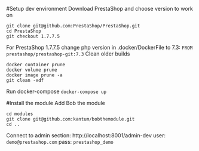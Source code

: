 #Setup dev environment
Download PrestaShop and choose version to work on
```
git clone git@github.com:PrestaShop/PrestaShop.git
cd PrestaShop
git checkout 1.7.7.5
```
For PrestaShop 1.7.7.5 change php version in .docker/DockerFile to 7.3: `FROM prestashop/prestashop-git:7.3`
Clean older builds
```
docker container prune
docker volume prune
docker image prune -a
git clean -xdf
```
Run docker-compose 
`docker-compose up`

#Install the module
Add Bob the module
```
cd modules
git clone git@github.com:kantum/bobthemodule.git
cd ..
```

Connect to admin section: http://localhost:8001/admin-dev
user: `demo@prestashop.com`
pass: `prestashop_demo`
